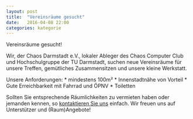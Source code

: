 ```yaml
---
layout: post
title:  "Vereinsräume gesucht"
date:   2016-04-08 22:00
categories: kategorie
---
```


Vereinsräume gesucht!

Wir, der Chaos Darmstadt e.V., lokaler Ableger des Chaos Computer Club und Hochschulgruppe der TU Darmstadt, suchen neue Vereinsräume für unsere Treffen, gemütliches Zusammensitzen und unsere kleine Werkstatt.

Unsere Anforderungen:
    * mindestens 100m²
    * Innenstadtnähe von Vorteil
    * Gute Erreichbarkeit mit Fahrrad und ÖPNV
    * Toiletten


Sollten Sie entsprechende Räumlichkeiten zu vermieten haben oder jemanden kennen, so [kontaktieren Sie uns](/kontakt.html) einfach.
Wir freuen uns auf Unterstützer und (Raum)Angebote!

